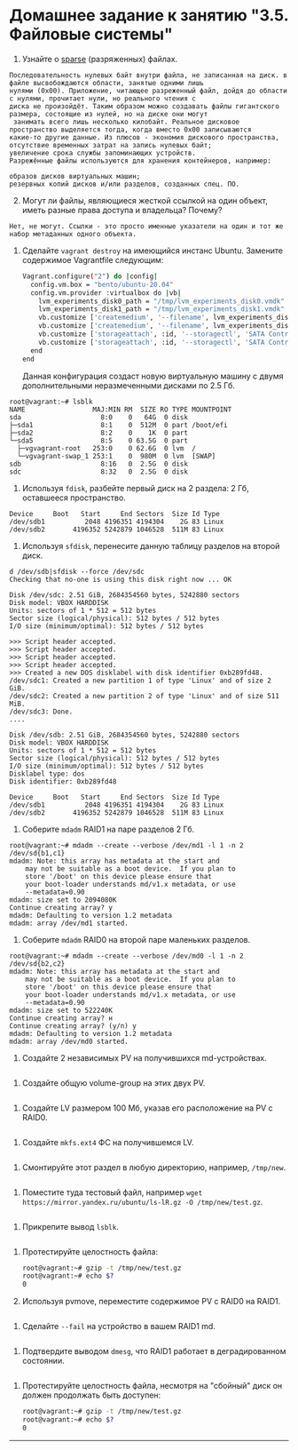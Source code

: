 # Домашнее задание к занятию "3.5. Файловые системы"

1. Узнайте о [sparse](https://ru.wikipedia.org/wiki/%D0%A0%D0%B0%D0%B7%D1%80%D0%B5%D0%B6%D1%91%D0%BD%D0%BD%D1%8B%D0%B9_%D1%84%D0%B0%D0%B9%D0%BB) (разряженных) файлах.

```
Последовательность нулевых байт внутри файла, не записанная на диск. в файле высвобождаются области, занятые одними лишь 
нулями (0x00). Приложение, читающее разреженный файл, дойдя до области с нулями, прочитает нули, но реального чтения с 
диска не произойдёт. Таким образом можно создавать файлы гигантского размера, состоящие из нулей, но на диске они могут
 занимать всего лишь несколько килобайт. Реальное дисковое пространство выделяется тогда, когда вместо 0x00 записываются 
какие-то другие данные. Из плюсов - экономия дискового пространства, отсутствие временных затрат на запись нулевых байт;
увеличение срока службы запоминающих устройств.
Разрежённые файлы используются для хранения контейнеров, например:

образов дисков виртуальных машин;
резервных копий дисков и/или разделов, созданных спец. ПО.
```

2. Могут ли файлы, являющиеся жесткой ссылкой на один объект, иметь разные права доступа и владельца? Почему?

```
Нет, не могут. Ссылки - это просто именные указатели на один и тот же набор метаданных одного объекта.

```

1. Сделайте `vagrant destroy` на имеющийся инстанс Ubuntu. Замените содержимое Vagrantfile следующим:

    ```bash
    Vagrant.configure("2") do |config|
      config.vm.box = "bento/ubuntu-20.04"
      config.vm.provider :virtualbox do |vb|
        lvm_experiments_disk0_path = "/tmp/lvm_experiments_disk0.vmdk"
        lvm_experiments_disk1_path = "/tmp/lvm_experiments_disk1.vmdk"
        vb.customize ['createmedium', '--filename', lvm_experiments_disk0_path, '--size', 2560]
        vb.customize ['createmedium', '--filename', lvm_experiments_disk1_path, '--size', 2560]
        vb.customize ['storageattach', :id, '--storagectl', 'SATA Controller', '--port', 1, '--device', 0, '--type', 'hdd', '--medium', lvm_experiments_disk0_path]
        vb.customize ['storageattach', :id, '--storagectl', 'SATA Controller', '--port', 2, '--device', 0, '--type', 'hdd', '--medium', lvm_experiments_disk1_path]
      end
    end
    ```

    Данная конфигурация создаст новую виртуальную машину с двумя дополнительными неразмеченными дисками по 2.5 Гб.
```
root@vagrant:~# lsblk
NAME                 MAJ:MIN RM  SIZE RO TYPE MOUNTPOINT
sda                    8:0    0   64G  0 disk 
├─sda1                 8:1    0  512M  0 part /boot/efi
├─sda2                 8:2    0    1K  0 part 
└─sda5                 8:5    0 63.5G  0 part 
  ├─vgvagrant-root   253:0    0 62.6G  0 lvm  /
  └─vgvagrant-swap_1 253:1    0  980M  0 lvm  [SWAP]
sdb                    8:16   0  2.5G  0 disk 
sdc                    8:32   0  2.5G  0 disk 

```


1. Используя `fdisk`, разбейте первый диск на 2 раздела: 2 Гб, оставшееся пространство.

```
Device     Boot   Start     End Sectors  Size Id Type
/dev/sdb1          2048 4196351 4194304    2G 83 Linux
/dev/sdb2       4196352 5242879 1046528  511M 83 Linux
```

1. Используя `sfdisk`, перенесите данную таблицу разделов на второй диск.

```
d /dev/sdb|sfdisk --force /dev/sdc
Checking that no-one is using this disk right now ... OK

Disk /dev/sdc: 2.51 GiB, 2684354560 bytes, 5242880 sectors
Disk model: VBOX HARDDISK   
Units: sectors of 1 * 512 = 512 bytes
Sector size (logical/physical): 512 bytes / 512 bytes
I/O size (minimum/optimal): 512 bytes / 512 bytes

>>> Script header accepted.
>>> Script header accepted.
>>> Script header accepted.
>>> Script header accepted.
>>> Created a new DOS disklabel with disk identifier 0xb289fd48.
/dev/sdc1: Created a new partition 1 of type 'Linux' and of size 2 GiB.
/dev/sdc2: Created a new partition 2 of type 'Linux' and of size 511 MiB.
/dev/sdc3: Done.
....

Disk /dev/sdb: 2.51 GiB, 2684354560 bytes, 5242880 sectors
Disk model: VBOX HARDDISK   
Units: sectors of 1 * 512 = 512 bytes
Sector size (logical/physical): 512 bytes / 512 bytes
I/O size (minimum/optimal): 512 bytes / 512 bytes
Disklabel type: dos
Disk identifier: 0xb289fd48

Device     Boot   Start     End Sectors  Size Id Type
/dev/sdb1          2048 4196351 4194304    2G 83 Linux
/dev/sdb2       4196352 5242879 1046528  511M 83 Linux

```

1. Соберите `mdadm` RAID1 на паре разделов 2 Гб.

```
root@vagrant:~# mdadm --create --verbose /dev/md1 -l 1 -n 2 /dev/sd{b1,c1}
mdadm: Note: this array has metadata at the start and
    may not be suitable as a boot device.  If you plan to
    store '/boot' on this device please ensure that
    your boot-loader understands md/v1.x metadata, or use
    --metadata=0.90
mdadm: size set to 2094080K
Continue creating array? y
mdadm: Defaulting to version 1.2 metadata
mdadm: array /dev/md1 started.
```

1. Соберите `mdadm` RAID0 на второй паре маленьких разделов.

```
root@vagrant:~# mdadm --create --verbose /dev/md0 -l 1 -n 2 /dev/sd{b2,c2}
mdadm: Note: this array has metadata at the start and
    may not be suitable as a boot device.  If you plan to
    store '/boot' on this device please ensure that
    your boot-loader understands md/v1.x metadata, or use
    --metadata=0.90
mdadm: size set to 522240K
Continue creating array? н
Continue creating array? (y/n) y
mdadm: Defaulting to version 1.2 metadata
mdadm: array /dev/md0 started.
```

1. Создайте 2 независимых PV на получившихся md-устройствах.

```

```

1. Создайте общую volume-group на этих двух PV.

```

```

1. Создайте LV размером 100 Мб, указав его расположение на PV с RAID0.

```

```

1. Создайте `mkfs.ext4` ФС на получившемся LV.

```

```

1. Смонтируйте этот раздел в любую директорию, например, `/tmp/new`.

```

```

1. Поместите туда тестовый файл, например `wget https://mirror.yandex.ru/ubuntu/ls-lR.gz -O /tmp/new/test.gz`.

```

```

1. Прикрепите вывод `lsblk`.

```

```

1. Протестируйте целостность файла:

    ```bash
    root@vagrant:~# gzip -t /tmp/new/test.gz
    root@vagrant:~# echo $?
    0
    ```

1. Используя pvmove, переместите содержимое PV с RAID0 на RAID1.

```

```

1. Сделайте `--fail` на устройство в вашем RAID1 md.

```

```

1. Подтвердите выводом `dmesg`, что RAID1 работает в деградированном состоянии.

```

```

1. Протестируйте целостность файла, несмотря на "сбойный" диск он должен продолжать быть доступен:

    ```bash
    root@vagrant:~# gzip -t /tmp/new/test.gz
    root@vagrant:~# echo $?
    0
    ```


 
 ---
